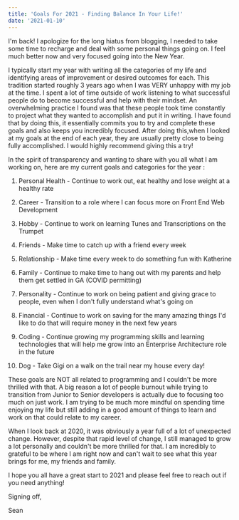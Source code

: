 ```yaml
---
title: 'Goals For 2021 - Finding Balance In Your Life!'
date: '2021-01-10'
---
```


I'm back! I apologize for the long hiatus from blogging, I needed to take some time to recharge and deal with some personal things going on. I feel much better now and very focused going into the New Year.

I typically start my year with writing all the categories of my life and identifying areas of improvement or desired outcomes for each. This tradition started roughly 3 years ago when I was VERY unhappy with my job at the time. I spent a lot of time outside of work listening to what successful people do to become successful and help with their mindset. An overwhelming practice I found was that these people took time constantly to project what they wanted to accomplish and put it in writing. I have found that by doing this, it essentially commits you to try and complete these goals and also keeps you incredibly focused. After doing this,when I looked at my goals at the end of each year, they are usually pretty close to being fully accomplished. I would highly recommend giving this a try!

In the spirit of transparency and wanting to share with you all what I am working on, here are my current goals and categories for the year :

1. Personal Health - Continue to work out, eat healthy and lose weight at a healthy rate

2. Career - Transition to a role where I can focus more on Front End Web Development

3. Hobby - Continue to work on learning Tunes and Transcriptions on the Trumpet

4. Friends - Make time to catch up with a friend every week

5. Relationship - Make time every week to do something fun with Katherine

6. Family - Continue to make time to hang out with my parents and help them get settled in GA (COVID permitting)

7. Personality - Continue to work on being patient and giving grace to people, even when I don't fully understand what's going on

8. Financial - Continue to work on saving for the many amazing things I'd like to do that will require money in the next few years

9. Coding - Continue growing my programming skills and learning technologies that will help me grow into an Enterprise Architecture role in the future

10. Dog - Take Gigi on a walk on the trail near my house every day!

These goals are NOT all related to programming and I couldn't be more thrilled with that. A big reason a lot of people burnout while trying to transition from Junior to Senior developers is actually due to focusing too much on just work. I am trying to be much more mindful on spending time enjoying my life but still adding in a good amount of things to learn and work on that could relate to my career.

When I look back at 2020, it was obviously a year full of a lot of unexpected change. However, despite that rapid level of change, I still managed to grow a lot personally and couldn't be more thrilled for that. I am incredibly to grateful to be where I am right now and can't wait to see what this year brings for me, my friends and family.

I hope you all have a great start to 2021 and please feel free to reach out if you need anything!

Signing off,

Sean
